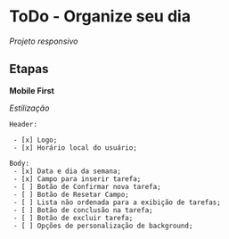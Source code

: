 # ToDo - Organize seu dia

*Projeto responsivo*

## Etapas

**Mobile First**

  *Estilização*

    Header:

     - [x] Logo;
     - [x] Horário local do usuário;

    Body:
     - [x] Data e dia da semana;
     - [x] Campo para inserir tarefa;
     - [ ] Botão de Confirmar nova tarefa;
     - [ ] Botão de Resetar Campo;
     - [ ] Lista não ordenada para a exibição de tarefas;
     - [ ] Botão de conclusão na tarefa;
     - [ ] Botão de excluir tarefa;
     - [ ] Opções de personalização de background;

 

